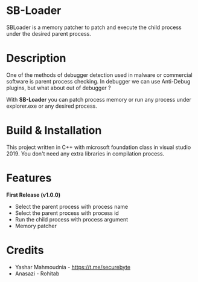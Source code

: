# SB-Loader
SBLoader is a memory patcher to patch and execute the child process under the desired parent process.

# Description
One of the methods of debugger detection used in malware or commercial software is parent process checking. In debugger we can use Anti-Debug plugins, but what about out of debugger ?

With **SB-Loader** you can patch process memory or run any process under explorer.exe or any desired process.

# Build & Installation
This project written in C++ with microsoft foundation class in visual studio 2019. 
You don't need any extra libraries in compilation process.

# Features
**First Release (v1.0.0)**
- Select the parent process with process name
- Select the parent process with process id
- Run the child process with process argument
- Memory patcher

# Credits
- Yashar Mahmoudnia - https://t.me/securebyte
- Anasazi - Rohitab
